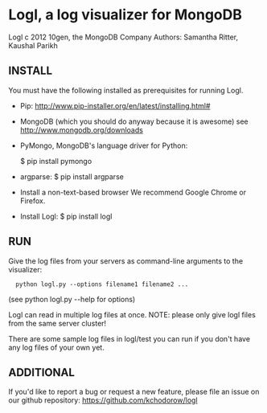 Logl, a log visualizer for MongoDB
==================================

Logl c 2012 10gen, the MongoDB Company
Authors: Samantha Ritter, Kaushal Parikh

INSTALL
-------

You must have the following installed as prerequisites for running Logl.

+ Pip:
  http://www.pip-installer.org/en/latest/installing.html#

+ MongoDB (which you should do anyway because it is awesome)
  see http://www.mongodb.org/downloads

+ PyMongo, MongoDB's language driver for Python:

  $ pip install pymongo

+ argparse:
  $ pip install argparse

+ Install a non-text-based browser
  We recommend Google Chrome or Firefox.

+ Install Logl:
  $ pip install logl

RUN
---

Give the log files from your servers as command-line
arguments to the visualizer:

	  python logl.py --options filename1 filename2 ...
(see python logl.py --help for options)

Logl can read in multiple log files at once.
NOTE: please only give logl files from the same server cluster!

There are some sample log files in logl/test you can run
if you don't have any log files of your own yet.

ADDITIONAL
----------

If you'd like to report a bug or request a new feature,
please file an issue on our github repository:
https://github.com/kchodorow/logl
